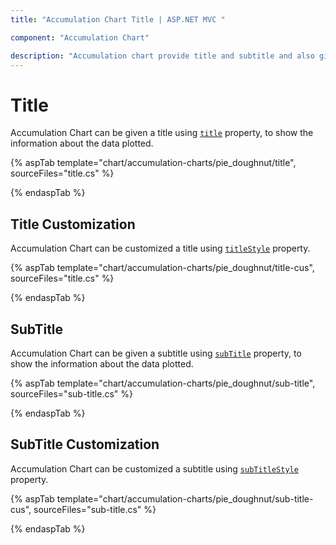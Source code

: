 ```yaml
---
title: "Accumulation Chart Title | ASP.NET MVC "

component: "Accumulation Chart"

description: "Accumulation chart provide title and subtitle and also gives their customization like font size and color."
---
```

<!-- markdownlint-disable MD036 -->

# Title

Accumulation Chart can be given a title using [`title`](https://help.syncfusion.com/cr/aspnetcore-js2/Syncfusion.EJ2.Charts.AccumulationChart.html#Syncfusion_EJ2_Charts_AccumulationChart_Title) property, to show the information
about the data plotted.

{% aspTab template="chart/accumulation-charts/pie_doughnut/title", sourceFiles="title.cs" %}

{% endaspTab %}

## Title Customization

Accumulation Chart can be customized a title using [`titleStyle`](https://help.syncfusion.com/cr/aspnetcore-js2/Syncfusion.EJ2.Charts.AccumulationChart.html#Syncfusion_EJ2_Charts_AccumulationChart_TitleStyle) property.

{% aspTab template="chart/accumulation-charts/pie_doughnut/title-cus", sourceFiles="title.cs" %}

{% endaspTab %}

## SubTitle

Accumulation Chart can be given a subtitle using [`subTitle`](https://help.syncfusion.com/cr/aspnetcore-js2/Syncfusion.EJ2.Charts.AccumulationChart.html#Syncfusion_EJ2_Charts_AccumulationChart_SubTitle) property, to show the information
about the data plotted.

{% aspTab template="chart/accumulation-charts/pie_doughnut/sub-title", sourceFiles="sub-title.cs" %}

{% endaspTab %}

## SubTitle Customization

Accumulation Chart can be customized a subtitle using [`subTitleStyle`](https://help.syncfusion.com/cr/aspnetcore-js2/Syncfusion.EJ2.Charts.AccumulationChart.html#Syncfusion_EJ2_Charts_AccumulationChart_SubTitleStyle) property.

{% aspTab template="chart/accumulation-charts/pie_doughnut/sub-title-cus", sourceFiles="sub-title.cs" %}

{% endaspTab %}
